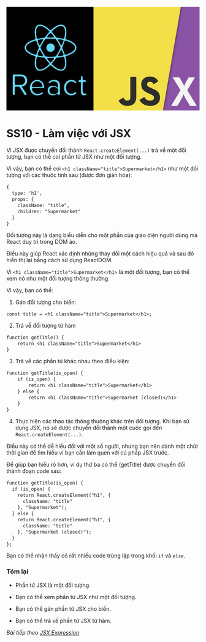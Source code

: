 ![Create-HTML-1](images/jsx.jpg) 

# SS10 - Làm việc với JSX

Vì JSX được chuyển đổi thành `React.createElement(...)` trả về một đối tượng, bạn có thể coi phần tử JSX như một đối tượng.

Vì vậy, bạn có thể coi `<h1 className="title">Supermarket</h1>` như một đối tượng với các thuộc tính sau (được đơn giản hóa):

```
{
  type: 'h1',
  props: {
    className: "title",
    children: "Supermarket"
  }
}
```

Đối tượng này là dạng biểu diễn cho một phần của giao diện người dùng mà React duy trì trong DOM ảo.

Điều này giúp React xác định những thay đổi một cách hiệu quả và sau đó hiển thị lại bằng cách sử dụng ReactDOM.

Vì `<h1 className="title">Supermarket</h1>` là một đối tượng, bạn có thể xem nó như một đối tượng thông thường.

Vì vậy, bạn có thể:

1. Gán đối tượng cho biến:

```
const title = <h1 className="title">Supermarket</h1>;
```

2. Trả về đối tượng từ hàm

```
function getTitle() {
    return <h1 className="title">Supermarket</h1>
}
```

3. Trả về các phần tử khác nhau theo điều kiện:

```
function getTitle(is_open) {
    if (is_open) {
        return <h1 className="title">Supermarket</h1>
    } else {
        return <h1 className="title">Supermarket (closed)</h1> 
    }
}
```

4. Thực hiện các thao tác thông thường khác trên đối tượng. Khi bạn sử dụng JSX, nó sẽ được chuyển đổi thành một cuộc gọi đến `React.createElement(...)`.

Điều này có thể dễ hiểu đối với một số người, nhưng bạn nên dành một chút thời gian để tìm hiểu vì bạn cần làm quen với cú pháp JSX trước.

Để giúp bạn hiểu rõ hơn, ví dụ thứ ba có thể (getTitle) được chuyển đổi thành đoạn code sau:

```
function getTitle(is_open) {
  if (is_open) {
    return React.createElement("h1", {
      className: "title"
    }, "Supermarket");
  } else {
    return React.createElement("h1", {
      className: "title"
    }, "Supermarket (closed)");
  }
};
```

Bạn có thể nhận thấy có rất nhiều code trùng lặp trong khối `if` và `else`.

### Tóm lại

- Phần tử JSX là một đối tượng.

- Bạn có thể xem phần tử JSX như một đối tượng.

- Bạn có thể gán phần tử JSX cho biến.

- Bạn có thể trả về phần tử JSX từ hàm.

*Bài tiếp theo [JSX Expression](/lesson/session/session_11_jsx_expression.md)*

